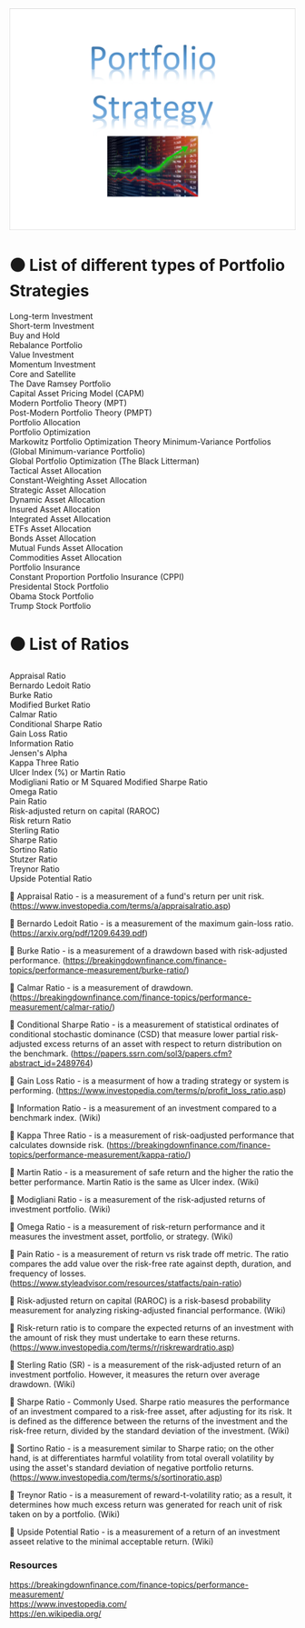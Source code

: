 <img src="Portfolio_Strategy.PNG">  

# :black_circle: List of different types of Portfolio Strategies

Long-term Investment  
Short-term Investment  
Buy and Hold  
Rebalance Portfolio  
Value Investment  
Momentum Investment  
Core and Satellite  
The Dave Ramsey Portfolio  
Capital Asset Pricing Model (CAPM)  
Modern Portfolio Theory (MPT)  
Post-Modern Portfolio Theory (PMPT)  
Portfolio Allocation    
Portfolio Optimization    
Markowitz Portfolio Optimization Theory 
Minimum-Variance Portfolios (Global Minimum-variance Portfolio)  
Global Portfolio Optimization (The Black Litterman)    
Tactical Asset Allocation  
Constant-Weighting Asset Allocation  
Strategic Asset Allocation  
Dynamic Asset Allocation  
Insured Asset Allocation  
Integrated Asset Allocation  
ETFs Asset Allocation  
Bonds Asset Allocation  
Mutual Funds Asset Allocation  
Commodities Asset Allocation   
Portfolio Insurance  
Constant Proportion Portfolio Insurance (CPPI)   
Presidental Stock Portfolio  
Obama Stock Portfolio  
Trump Stock Portfolio  

# :black_circle: List of Ratios  
Appraisal Ratio  
Bernardo Ledoit Ratio  
Burke Ratio  
Modified Burket Ratio  
Calmar Ratio  
Conditional Sharpe Ratio  
Gain Loss Ratio  
Information Ratio  
Jensen's Alpha  
Kappa Three Ratio  
Ulcer Index (%) or Martin Ratio    
Modigliani Ratio  or M Squared
Modified Sharpe Ratio  
Omega Ratio  
Pain Ratio  
Risk-adjusted return on capital (RAROC)  
Risk return Ratio  
Sterling Ratio  
Sharpe Ratio  
Sortino Ratio  
Stutzer Ratio  
Treynor Ratio   
Upside Potential Ratio  

:small_blue_diamond: Appraisal Ratio - is a measurement of a fund's return per unit risk. (https://www.investopedia.com/terms/a/appraisalratio.asp)  

:small_blue_diamond: Bernardo Ledoit Ratio - is a measurement of the maximum gain-loss ratio. (https://arxiv.org/pdf/1209.6439.pdf)   

:small_blue_diamond: Burke Ratio - is a measurement of a drawdown based with risk-adjusted performance. (https://breakingdownfinance.com/finance-topics/performance-measurement/burke-ratio/)  

:small_blue_diamond: Calmar Ratio - is a measurement of drawdown. (https://breakingdownfinance.com/finance-topics/performance-measurement/calmar-ratio/)  

:small_blue_diamond: Conditional Sharpe Ratio - is a measurement of statistical ordinates of conditional stochastic dominance (CSD) that measure lower partial risk-adjusted excess returns of an asset with respect to return distribution on the benchmark. (https://papers.ssrn.com/sol3/papers.cfm?abstract_id=2489764)  

:small_blue_diamond: Gain Loss Ratio - is a measurment of how a trading strategy or system is performing. (https://www.investopedia.com/terms/p/profit_loss_ratio.asp)  

:small_blue_diamond: Information Ratio - is a measurement of an investment compared to a benchmark index. (Wiki)  

:small_blue_diamond: Kappa Three Ratio - is a measurement of risk-oadjusted performance that calculates downside risk. (https://breakingdownfinance.com/finance-topics/performance-measurement/kappa-ratio/)    

:small_blue_diamond: Martin Ratio - is a measurement of safe return and the higher the ratio the better performance. Martin Ratio is the same as Ulcer index. (Wiki)    

:small_blue_diamond: Modigliani Ratio - is a measurement of the risk-adjusted returns of investment portfolio. (Wiki)  

:small_blue_diamond: Omega Ratio - is a measurement of risk-return performance and it measures the investment asset, portfolio, or strategy. (Wiki)  

:small_blue_diamond: Pain Ratio - is a measurement of return vs risk trade off metric. The ratio compares the add value over the risk-free rate against depth, duration, and frequency of losses. (https://www.styleadvisor.com/resources/statfacts/pain-ratio)

:small_blue_diamond: Risk-adjusted return on capital (RAROC) is a risk-basesd probability measurement for analyzing risking-adjusted financial performance. (Wiki)  

:small_blue_diamond: Risk-return ratio is to compare the expected returns of an investment with the amount of risk they must undertake to earn these returns. (https://www.investopedia.com/terms/r/riskrewardratio.asp)  

:small_blue_diamond: Sterling Ratio (SR) - is a measurement of the risk-adjusted return of an investment portfolio. However, it measures the return over average drawdown. (Wiki)  

:small_blue_diamond: Sharpe Ratio - Commonly Used.  Sharpe ratio measures the performance of an investment compared to a risk-free asset, after adjusting for its risk. It is defined as the difference between the returns of the investment and the risk-free return, divided by the standard deviation of the investment. (Wiki) 

:small_blue_diamond: Sortino Ratio - is a measurement similar to Sharpe ratio; on the other hand, is at differentiates harmful volatility from total overall volatility by using the asset's standard deviation of negative portfolio returns. (https://www.investopedia.com/terms/s/sortinoratio.asp)

:small_blue_diamond: Treynor Ratio - is a measurement of reward-t-volatility ratio; as a result, it determines how much excess return was generated for reach unit of risk taken on by a portfolio. (Wiki)

:small_blue_diamond: Upside Potential Ratio - is a measurement of a return of an investment asseet relative to the minimal acceptable return. (Wiki)  

### Resources
https://breakingdownfinance.com/finance-topics/performance-measurement/  
https://www.investopedia.com/  
https://en.wikipedia.org/  

